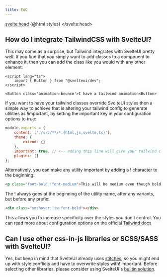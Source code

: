 ```yaml
---
title: FAQ
---
```


<script>
    import { CodeBlock, MinorHeading } from 'components'
	import { Box, Space } from '@svelteuidev/core'
    const styles = `<style id='svelteui-inject-body' type='text/css'>.article>*:nth-child(3){margin-top:1rem!important;}<\/style>`;
</script>

<svelte:head>
{@html styles}
</svelte:head>

<MinorHeading />

## How do I integrate TailwindCSS with SvelteUI?

This may come as a surprise, but Tailwind integrates with SvelteUI pretty well. If you find that you simply want to add classes to a component to enhance it, then you can add the class like you would with any other element:

```svelte
<script lang="ts">
    import { Button } from "@svelteui/dev";
</script>

<Button class='animation-bounce'>I have a tailwind animation<Button>
```

If you want to have your tailwind classes override SvelteUI styles then a simple way to achieve that is altering your tailwind config to generate utilities as !important, by setting the important key in your configuration options to true:

```js
module.exports = {
	content: ['./src/**/*.{html,js,svelte,ts}'],
	theme: {
		extend: {}
	},
	important: true, // <-- adding this line will give your tailwind classes !important by default
	plugins: []
};
```

Alternatively, you can make any utility important by adding a ! character to the beginning:

```html
<p class="font-bold !font-medium">This will be medium even though bold comes later in the CSS.</p>
```

The ! always goes at the beginning of the utility name, after any variants, but before any prefix:

```html
<div class="sm:hover:!tw-font-bold"></div>
```

This allows you to increase specificity over the styles you don’t control. You can read more about configuration options on the official [Tailwind docs](https://tailwindcss.com/docs/configuration#important)

<Space h="xl" />

## Can I use other css-in-js libraries or SCSS/SASS with SvelteUI?

Yes, but keep in mind that SvelteUI already uses [stitches](https://stitches.dev), so you might end up with style conflicts and have to overwrite styles with! important. Before selecting other libraries, please consider using SvelteUI's [builtin solution](theming/create-styles).
